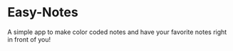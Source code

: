 # Easy-Notes

A simple app to make color coded notes and have your favorite notes right in front of you!
